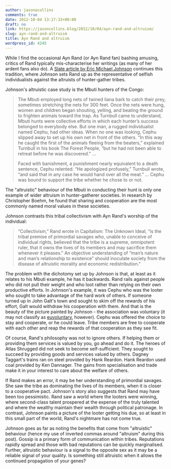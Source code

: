 ```yaml
---
author: jasonacollins
comments: true
date: 2012-10-04 13:17:33+00:00
draft: no
link: https://jasoncollins.blog/2012/10/04/ayn-rand-and-altruism/
slug: ayn-rand-and-altruism
title: Ayn Rand and altruism
wordpress_id: 4245
---
```


While I find the occasional Ayn Rand (or Ayn Rand fan) bashing amusing, critics of Rand typically mis-characterise her writings (as many of her ardent fans also do). A [Slate article by Eric Michael Johnson](http://www.slate.com/articles/health_and_science/human_evolution/2012/10/groups_and_gossip_drove_the_evolution_of_human_nature.single.html) continues this tradition, where Johnson sets Rand up as the representative of selfish individualists against the altruists of hunter-gather tribes.

Johnson's altruistic case study is the Mbuti hunters of the Congo:



<blockquote>The Mbuti employed long nets of twined liana bark to catch their prey, sometimes stretching the nets for 300 feet. Once the nets were hung, women and children began shouting, yelling, and beating the ground to frighten animals toward the trap. As Turnbull came to understand, Mbuti hunts were collective efforts in which each hunter’s success belonged to everybody else. But one man, a rugged individualist named Cephu, had other ideas. When no one was looking, Cephu slipped away to set up his own net in front of the others. “In this way he caught the first of the animals fleeing from the beaters,” explained Turnbull in his book The Forest People, “but he had not been able to retreat before he was discovered.” …

Faced with banishment, a punishment nearly equivalent to a death sentence, Cephu relented. “He apologized profusely,” Turnbull wrote, “and said that in any case he would hand over all the meat.” … Cephu was bound to support the tribe whether he chose to or not.</blockquote>



The "altruistic" behaviour of the Mbuti in conducting their hunt is only one example of wider altruism in hunter-gatherer societies. In research by Christopher Boehm, he found that sharing and cooperation are the most commonly named moral values in these societies.

Johnson contrasts this tribal collectivism with Ayn Rand's worship of the individual:



<blockquote>“Collectivism,” Rand wrote in Capitalism: The Unknown Ideal, “is the tribal premise of primordial savages who, unable to conceive of individual rights, believed that the tribe is a supreme, omnipotent ruler, that it owns the lives of its members and may sacrifice them whenever it pleases.” An objective understanding of “man’s nature and man’s relationship to existence” should inoculate society from the disease of altruistic morality and economic redistribution."</blockquote>




The problem with the dichotomy set up by Johnson is that, at least as it relates to his Mbuti example, he has it backwards. Rand rails against people who did not pull their weight and who loot rather than relying on their own productive efforts. In Johnson's example, it was Cephu who was the looter who sought to take advantage of the hard work of others. If someone turned up in John Galt's town and sought to skim off the rewards of his effort, Galt would withdraw his cooperation with them. And that is the beauty of the picture painted by Johnson - the association was voluntary (it may not classify as [euvoluntary](http://euvoluntaryexchange.blogspot.com.au/), however). Cephu was offered the choice to stay and cooperate, or he could leave. Tribe members are free to cooperate with each other and reap the rewards of that cooperation as they see fit.

Of course, Rand's philosophy was not to ignore others. If helping them or providing them services is valued by you, go ahead and do it. The heroes of Atlas Shrugged did not seek to become self-sufficient. They sought to succeed by providing goods and services valued by others. Dagney Taggart's trains ran on steel provided by Hank Reardon. Hank Reardon used coal provided by Ken Dannager. The gains from specialisation and trade make it in your interest to care about the welfare of others.

If Rand makes an error, it may be her understanding of primordial savages. She saw the tribe as dominating the lives of its members, when it is closer to a cooperative pact. Johnson's story also suggests that Rand may have been too pessimistic. Rand saw a world where the looters were winning, where second-class talent prospered at the expense of the truly talented and where the wealthy maintain their wealth through political patronage. In contrast, Johnson paints a picture of the looter getting his due, so at least in this small part of the world, Rand's nightmare has not come true.

Johnson goes as far as noting the benefits that come from "altruistic" behaviour (hence my use of inverted commas around "altruism" during this post). Gossip is a primary form of communication within tribes. Reputations rapidly spread and those with bad reputations can be quickly marginalised. Further, altruistic behaviour is a signal to the opposite sex as it may be a reliable signal of your quality. Is something still altruistic when it allows the continued propagation of your genes?
